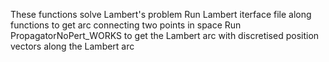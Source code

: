 These functions solve Lambert's problem
Run Lambert iterface file along functions to get arc connecting two points in space
Run PropagatorNoPert_WORKS to get the Lambert arc with discretised position vectors along the Lambert arc
